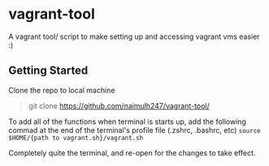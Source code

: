 # vagrant-tool
A vagrant tool/ script to make setting up and accessing vagrant vms easier :)

## Getting Started
Clone the repo to local machine
> git clone https://github.com/naimulh247/vagrant-tool/ 

To add all of the functions when terminal is starts up, add the following commad at the end of the terminal's profile file (.zshrc, .bashrc, etc)
`source $HOME/{path to vagrant.sh}/vagrant.sh`

Completely quite the terminal, and re-open for the changes to take effect.
